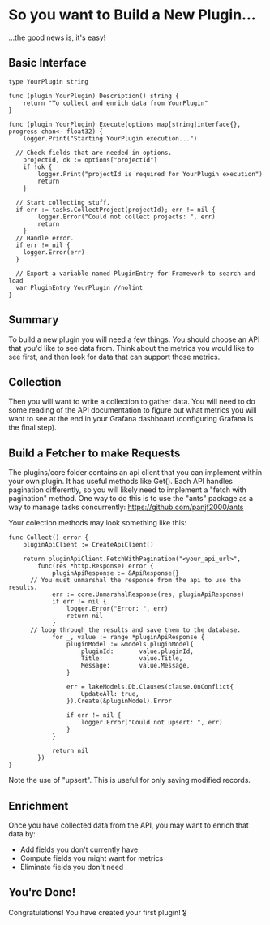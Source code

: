 # So you want to Build a New Plugin...

...the good news is, it's easy!


## Basic Interface

```golang
type YourPlugin string

func (plugin YourPlugin) Description() string {
	return "To collect and enrich data from YourPlugin"
}

func (plugin YourPlugin) Execute(options map[string]interface{}, progress chan<- float32) {
	logger.Print("Starting YourPlugin execution...")

  // Check fields that are needed in options.
	projectId, ok := options["projectId"]
	if !ok {
		logger.Print("projectId is required for YourPlugin execution")
		return
	}

  // Start collecting stuff.
  if err := tasks.CollectProject(projectId); err != nil {
		logger.Error("Could not collect projects: ", err)
		return
	}
  // Handle error.
  if err != nil {
    logger.Error(err)
  }

  // Export a variable named PluginEntry for Framework to search and load
  var PluginEntry YourPlugin //nolint
}
```

## Summary

  To build a new plugin you will need a few things. You should choose an API that you'd like to see data from. Think about the metrics you would like to see first, and then look for data that can support those metrics.

## Collection

  Then you will want to write a collection to gather data. You will need to do some reading of the API documentation to figure out what metrics you will want to see at the end in your Grafana dashboard (configuring Grafana is the final step).

## Build a Fetcher to make Requests

The plugins/core folder contains an api client that you can implement within your own plugin. It has useful methods like Get(). 
Each API handles pagination differently, so you will likely need to implement a "fetch with pagination" method. One way to do
this is to use the "ants" package as a way to manage tasks concurrently: https://github.com/panjf2000/ants

Your colection methods may look something like this:

```golang
func Collect() error {
	pluginApiClient := CreateApiClient()

	return pluginApiClient.FetchWithPagination("<your_api_url>",
		func(res *http.Response) error {
			pluginApiResponse := &ApiResponse{}
      // You must unmarshal the response from the api to use the results.
			err := core.UnmarshalResponse(res, pluginApiResponse)
			if err != nil {
				logger.Error("Error: ", err)
				return nil
			}
      // loop through the results and save them to the database.
			for _, value := range *pluginApiResponse {
				pluginModel := &models.pluginModel{
					pluginId:       value.pluginId,
					Title:          value.Title,
					Message:        value.Message,
				}

				err = lakeModels.Db.Clauses(clause.OnConflict{
					UpdateAll: true,
				}).Create(&pluginModel).Error

				if err != nil {
					logger.Error("Could not upsert: ", err)
				}
			}

			return nil
		})
}
```

Note the use of "upsert". This is useful for only saving modified records.

## Enrichment

  Once you have collected data from the API, you may want to enrich that data by:

  - Add fields you don't currently have
  - Compute fields you might want for metrics
  - Eliminate fields you don't need

## You're Done!

Congratulations! You have created your first plugin! 🎖 